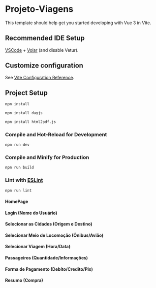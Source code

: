 # Projeto-Viagens

This template should help get you started developing with Vue 3 in Vite.

## Recommended IDE Setup

[VSCode](https://code.visualstudio.com/) + [Volar](https://marketplace.visualstudio.com/items?itemName=Vue.volar) (and disable Vetur).

## Customize configuration

See [Vite Configuration Reference](https://vite.dev/config/).

## Project Setup

```sh
npm install

npm install dayjs

npm install html2pdf.js
```

### Compile and Hot-Reload for Development

```sh
npm run dev
```

### Compile and Minify for Production

```sh
npm run build
```

### Lint with [ESLint](https://eslint.org/)

```sh
npm run lint
```
#### HomePage

#### Login                           (Nome do Usuário)
#### Selecionar as Cidades           (Origem e Destino)
#### Selecionar Meio de Locomoção    (Ônibus/Avião)
#### Selecionar Viagem               (Hora/Data)
#### Passageiros                     (Quantidade/Informações)
#### Forma de Pagamento              (Debíto/Credito/Pix)
#### Resumo (Compra)
